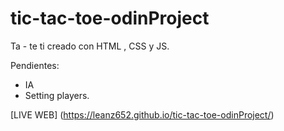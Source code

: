 # tic-tac-toe-odinProject

Ta - te ti creado con HTML , CSS y JS. 

Pendientes:
-   IA
-   Setting players.

[LIVE WEB] (https://leanz652.github.io/tic-tac-toe-odinProject/)
